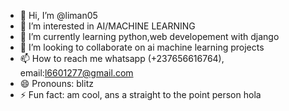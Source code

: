 - 👋 Hi, I’m @liman05
- 👀 I’m interested in AI/MACHINE LEARNING
- 🌱 I’m currently learning python,web developement with django
- 💞️ I’m looking to collaborate on ai machine learning projects
- 📫 How to reach me whatsapp (+237656616764), email:l6601277@gmail.com
- 😄 Pronouns: blitz
- ⚡ Fun fact: am cool, ans a straight to the point person hola

<!---
liman05/liman05 is a ✨ special ✨ repository because its `README.md` (this file) appears on your GitHub profile.
You can click the Preview link to take a look at your changes.
--->
